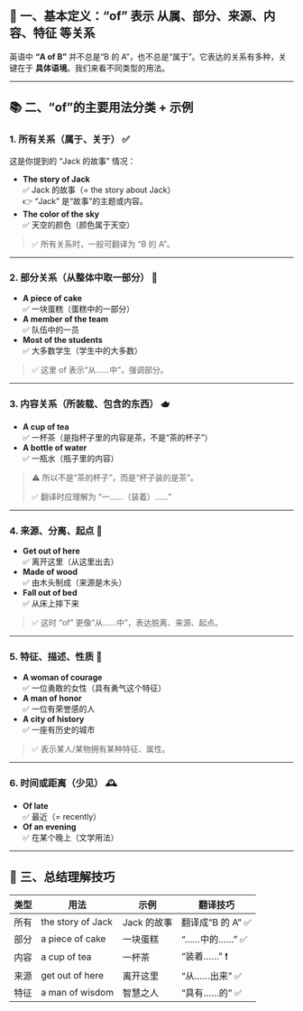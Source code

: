## 🌟 一、基本定义：“of” 表示 **从属、部分、来源、内容、特征** 等关系

英语中 **“A of B”** 并不总是“B 的 A”，也不总是“属于”。它表达的关系有多种，关键在于 **具体语境**。我们来看不同类型的用法。

---

## 📚 二、“of”的主要用法分类 + 示例

### 1. **所有关系（属于、关于）** ✅

这是你提到的 “Jack 的故事” 情况：

- **The story of Jack**  
     ✅ Jack 的故事（= the story about Jack）  
     👉 “Jack” 是“故事”的主题或内容。
- **The color of the sky**  
     ✅ 天空的颜色（颜色属于天空）

> ✅ 所有关系时，一般可翻译为 “B 的 A”。

---

### 2. **部分关系（从整体中取一部分）** 🧩

- **A piece of cake**  
     ✅ 一块蛋糕（蛋糕中的一部分）
- **A member of the team**  
     ✅ 队伍中的一员
- **Most of the students**  
     ✅ 大多数学生（学生中的大多数）

> ✅ 这里 of 表示“从……中”，强调部分。

---

### 3. **内容关系（所装载、包含的东西）** 🫖

- **A cup of tea**  
     ✅ 一杯茶（是指杯子里的内容是茶，不是“茶的杯子”）
- **A bottle of water**  
     ✅ 一瓶水（瓶子里的内容）

> ⚠️ 所以不是“茶的杯子”，而是“杯子装的是茶”。
>
> ✅ 翻译时应理解为 “一……（装着）……”

---

### 4. **来源、分离、起点** 🧭

- **Get out of here**  
     ✅ 离开这里（从这里出去）
- **Made of wood**  
     ✅ 由木头制成（来源是木头）
- **Fall out of bed**  
     ✅ 从床上摔下来

> ✅ 这时 “of” 更像“从……中”，表达脱离、来源、起点。

---

### 5. **特征、描述、性质** 🎨

- **A woman of courage**  
     ✅ 一位勇敢的女性（具有勇气这个特征）
- **A man of honor**  
     ✅ 一位有荣誉感的人
- **A city of history**  
     ✅ 一座有历史的城市

> ✅ 表示某人/某物拥有某种特征、属性。

---

### 6. **时间或距离（少见）** 🕰️

- **Of late**  
     ✅ 最近（= recently）
- **Of an evening**  
     ✅ 在某个晚上（文学用法）

---

## 🧠 三、总结理解技巧

| 类型 | 用法              | 示例        | 翻译技巧          |
| ---- | ----------------- | ----------- | ----------------- |
| 所有 | the story of Jack | Jack 的故事 | 翻译成“B 的 A” ✅ |
| 部分 | a piece of cake   | 一块蛋糕    | “……中的……” ✅     |
| 内容 | a cup of tea      | 一杯茶      | “装着……” ❗       |
| 来源 | get out of here   | 离开这里    | “从……出来” ✅     |
| 特征 | a man of wisdom   | 智慧之人    | “具有……的” ✅     |
